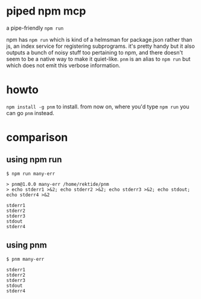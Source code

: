 # piped npm mcp

a pipe-friendly `npm run`

npm has `npm run` which is kind of a helmsman for package.json rather than js, an index service for registering subprograms. it's pretty handy but it also outputs a bunch of noisy stuff too pertaining to npm, and there doesn't seem to be a native way to make it quiet-like. `pnm` is an alias to `npm run` but which does not emit this verbose information.

# howto

`npm install -g pnm` to install. from now on, where you'd type `npm run` you can go `pnm` instead.

# comparison

## using npm run

```
$ npm run many-err

> pnm@1.0.0 many-err /home/rektide/pnm
> echo stderr1 >&2; echo stderr2 >&2; echo stderr3 >&2; echo stdout; echo stderr4 >&2

stderr1
stderr2
stderr3
stdout
stderr4
```

## using pnm

```
$ pnm many-err

stderr1
stderr2
stderr3
stdout
stderr4
```
